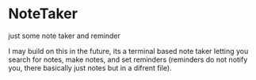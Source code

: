 # NoteTaker
just some note taker and reminder

I may build on this in the future, its a terminal based note taker letting you search for notes, make notes, and set reminders (reminders do not notify you, there basically just notes but  in a difrent file).
